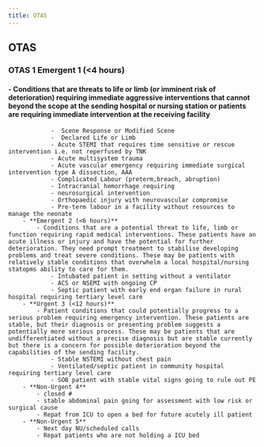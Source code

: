 ```yaml
---
title: OTAS
---
```


## OTAS
### OTAS 1 **Emergent 1 (<4 hours)**
#### - Conditions that are threats to life or limb (or imminent risk of deterioration) requiring immediate aggressive interventions that cannot beyond the scope at the sending hospital or nursing station or patients are requiring immediate intervention at the receiving facility
                -  Scene Response or Modified Scene 
                -  Declared Life or Limb 
                - Acute STEMI that requires time sensitive or rescue intervention i.e. not reperfused by TNK 
                - Acute multisystem trauma 
                - Acute vascular emergency requiring immediate surgical intervention type A dissection, AAA
                - Complicated Labour (preterm,breach, abruption)
                - Intracranial hemorrhage requiring
                - neurosurgical intervention 
                - Orthopaedic injury with neurovascular compromise 
                - Pre-term labour in a facility without resources to manage the neonate
        - **Emergent 2 (<6 hours)**
            - Conditions that are a potential threat to life, limb or function requiring rapid medical interventions. These patients have an acute illness or injury and have the potential for further deterioration. They need prompt treatment to stabilise developing problems and treat severe conditions. These may be patients with relatively stable conditions that overwhelm a local hospital/nursing statopms ability to care for them.
                - Intubated patient in setting without a ventilator
                - ACS or NSEMI with ongoing CP
                - Septic patient with early end organ failure in rural hospital requiring tertiary level care
        - **Urgent 3 (<12 hours)**
            - Patient conditions that could potentially progress to a serious problem requiring emergency intervention. These patients are stable, but their diagnosis or presenting problem suggests a potentially more serious process. These may be patients that are undifferentiated without a precise diagnosis but are stable currently but there is a concern for possible deterioration beyond the capabilities of the sending facility.
                - Stable NSTEMI without chest pain
                - Ventilated/septic patient in community hospital requiring tertiary level care
                - SOB patient with stable vital signs going to rule out PE
        - **Non-Urgent 4**
            - closed #
            - stable abdominal pain going for assessment with low risk or surgical cause
            - Repat from ICU to open a bed for future acutely ill patient
        - **Non-Urgent 5**
            - Next day NU/scheduled calls
            - Repat patients who are not holding a ICU bed
